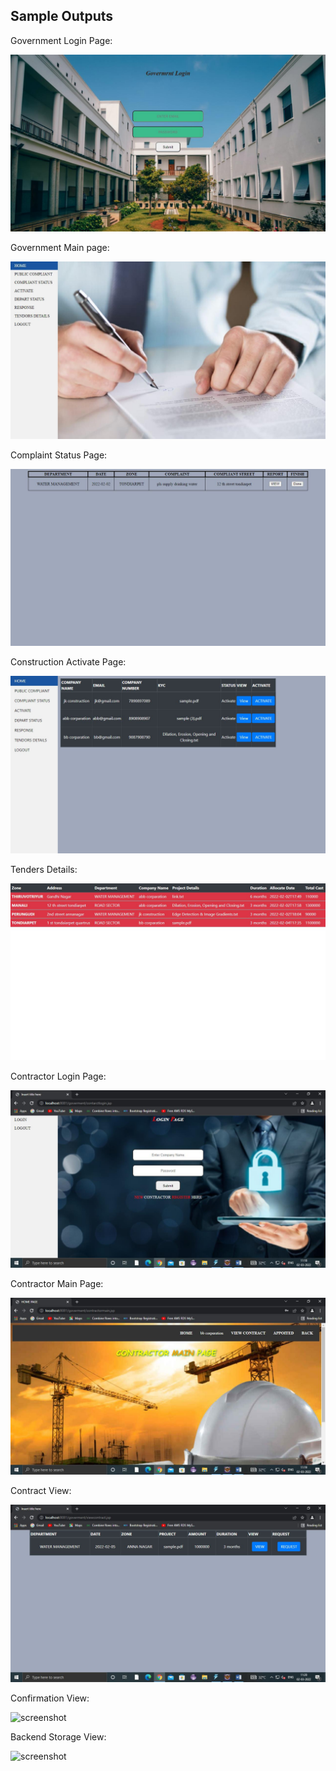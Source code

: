## Sample Outputs

Government Login Page:

![screenshot](Government/Samples/img11.jpg)

Government Main page:

![screenshot](Government/Samples/img16.jpg)

Complaint Status Page:

![screenshot](Government/Samples/img19.jpg)

Construction Activate Page:

![screenshot](Government/Samples/img22.jpg)

Tenders Details:	

![screenshot](Government/Samples/img25.jpg)

Contractor Login Page:

![screenshot](Government/Samples/img28.jpg)

Contractor Main Page:

![screenshot](Government/Samples/img31.jpg)

Contract View:

![screenshot](Government/Samples/img34.jpg)

Confirmation View:

![screenshot](Samples/img37.jpg)

Backend Storage View:

![screenshot](Samples/img40.jpg)
